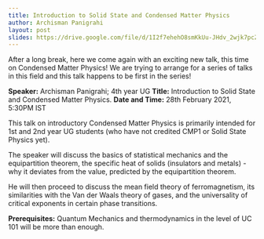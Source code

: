 ```yaml
---
title: Introduction to Solid State and Condensed Matter Physics
author: Archisman Panigrahi
layout: post
slides: https://drive.google.com/file/d/1I2f7ehehO8smKkUu-JHdv_2wjk7pcZI2/view?usp=sharing
---
```


After a long break, here we come again with an exciting new talk, this time on Condensed Matter Physics! We are trying to arrange for a series of talks in this field and this talk happens to be first in the series!

<!--more-->

**Speaker:** Archisman Panigrahi; 4th year UG
**Title:** Introduction to Solid State and Condensed Matter Physics.
**Date and Time:** 28th February 2021, 5:30PM IST


This talk on introductory Condensed Matter Physics is primarily intended for 1st and 2nd year UG students (who have not credited CMP1 or Solid State Physics yet). 
 
The speaker will discuss the basics of statistical mechanics and the equipartition theorem, the specific heat of solids (insulators and metals) - why it deviates from the value, predicted by the equipartition theorem. 
 
He will then proceed to discuss the mean field theory of ferromagnetism, its similarities with the Van der Waals theory of gases, and the universality of critical exponents in certain phase transitions. 
 
**Prerequisites:** Quantum Mechanics and thermodynamics in the level of UC 101 will be more than enough. 